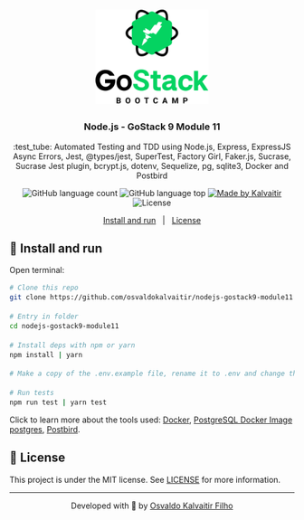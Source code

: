 <h1 align="center">
    <img src="/.github/assets/logo.png"
    width="200px"
    alt="Logo" />
</h1>

<h3 align="center">
  Node.js - GoStack 9 Module 11
</h3>

<p align="center">
  :test_tube: Automated Testing and TDD using Node.js, Express, ExpressJS Async Errors, Jest, @types/jest, SuperTest, Factory Girl, Faker.js, Sucrase, Sucrase Jest plugin, bcrypt.js, dotenv, Sequelize, pg, sqlite3, Docker and Postbird
</p>

<p align="center">
  <img alt="GitHub language count" src="https://img.shields.io/github/languages/count/osvaldokalvaitir/nodejs-gostack9-module11.svg?color=00A83A">

  <img alt="GitHub language top" src="https://img.shields.io/github/languages/top/osvaldokalvaitir/nodejs-gostack9-module11.svg?color=00A83A">

  <a href="https://kalvaitir.com/">
    <img alt="Made by Kalvaitir" src="https://img.shields.io/badge/made%20by-Kalvaitir-00A83A">
  </a>

  <img alt="License" src="https://img.shields.io/badge/license-MIT-00A83A">
</p>

<p align="center">
  <a href="#wrench-install-and-run">Install and run</a>&nbsp;&nbsp;&nbsp;|&nbsp;&nbsp;&nbsp;<a href="#memo-license">License</a>
</p>

## :wrench: Install and run

Open terminal:

```sh
# Clone this repo
git clone https://github.com/osvaldokalvaitir/nodejs-gostack9-module11

# Entry in folder
cd nodejs-gostack9-module11

# Install deps with npm or yarn
npm install | yarn

# Make a copy of the .env.example file, rename it to .env and change the variables according to your environment.

# Run tests
npm run test | yarn test
```

Click to learn more about the tools used: [Docker](https://github.com/osvaldokalvaitir/awesome/blob/main/src/containers/docker.md), [PostgreSQL Docker Image postgres](https://github.com/osvaldokalvaitir/awesome/blob/main/src/containers/docker/images/postgres.md), [Postbird](https://github.com/osvaldokalvaitir/awesome/blob/main/src/sgdbs/postgresql/postbird.md).

## :memo: License

This project is under the MIT license. See [LICENSE](/LICENSE) for more information.

---

<p align="center">
Developed with 💚 by <a href="https://www.linkedin.com/in/osvaldokalvaitir">Osvaldo Kalvaitir Filho</a>
</p>
